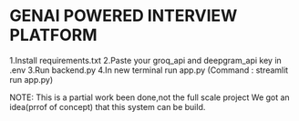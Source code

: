 # GENAI POWERED INTERVIEW PLATFORM

1.Install requirements.txt
2.Paste your groq_api and deepgram_api key in .env
3.Run backend.py
4.In new terminal run app.py (Command : streamlit run app.py)

NOTE: This is a partial work been done,not the full scale project
We got an idea(prrof of concept) that this system can be build.
